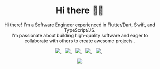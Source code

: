 <h1 align='center'>Hi there 👋🏾 </h1>

<p align='center'>Hi there! I'm a Software Engineer experienced in Flutter/Dart, Swift, and TypeScript/JS.<br />I'm passionate about building high-quality software and eager to collaborate with others to create awesome projects..</p>


<p align='center'>
<a href="mailto:this.is.tijani@gmail.com">
  <img src="https://img.shields.io/badge/email me-%23D14836.svg?&style=for-the-badge&logo=gmail&logoColor=white" />
</a>&nbsp;&nbsp;
<a href="https://twitter.com/this_tayyy">
  <img src="https://img.shields.io/badge/twitter-%231DA1F2.svg?&style=for-the-badge&logo=twitter&logoColor=white" />
</a>&nbsp;&nbsp;
<a href="https://www.linkedin.com/in/iloveteajay/">
  <img src="https://img.shields.io/badge/linkedin-%230077B5.svg?&style=for-the-badge&logo=linkedin&logoColor=white" />
</a>&nbsp;&nbsp;
<a href="https://taycodes.dev">
  <img src="https://img.shields.io/badge/Hashnode-2962FF?style=for-the-badge&logo=hashnode&logoColor=white" />
</a>&nbsp;&nbsp;
<a href="https://open.spotify.com/user/31ogqpmlusvhxt2gqykor3rqogim?si=6q7NXqW7SuyW0dVZpNw04Q">
  <img src="https://img.shields.io/badge/Spotify-1ED760?style=for-the-badge&logo=spotify&logoColor=white" />
</a>&nbsp;&nbsp;
  
</p>
<p align='center'>
 <img src="https://gpvc.arturio.dev/iloveteajay" />
</p>
<!--  ![GitHub Streaks](http://github-readme-streak-stats.herokuapp.com?user=dev-tayy&theme=dracula&hide_border=true) 
 -->


<!-- ![Tijani's GitHub stats](https://github-readme-stats.vercel.app/api?username=dev-tayy&theme=city_lights&show_icons=true)![Top Langs](https://github-readme-stats.vercel.app/api/top-langs/?username=dev-tayy&theme=city_lights&hide=html,shell,pug) -->

<p align='center'>
 
  </p>

<!-- ![](https://github-profile-summary-cards.vercel.app/api/cards/profile-details?username=dev-tayy&theme=github_dark)
![](https://github-profile-summary-cards.vercel.app/api/cards/repos-per-language?username=dev-tayy&theme=github_dark)
![](https://github-profile-summary-cards.vercel.app/api/cards/most-commit-language?username=dev-tayy&theme=github_dark)
[![Adeiza's stats](https://github-readme-stats.vercel.app/api?username=dev-tayy&show_icons=true&theme=github_dark)](https://github.com/dev-tayy)
  
 
![GitHub Activity Graph](https://activity-graph.herokuapp.com/graph?username=dev-tayy&theme=dracula) 
 
<h2>My Github Profile Trophy🏆</h2>
<img width=1000 src="https://github-profile-trophy.vercel.app/?username=dev-tayy&column=7&theme=gruvbox&no-frame=true%22"/> -->

<!--
**iloveteajay/iloveteajay** is a ✨ _special_ ✨ repository because its `README.md` (this file) appears on your GitHub profile.

Here are some ideas to get you started:

- 🔭 I’m currently working on ...
- 🌱 I’m currently learning ...
- 👯 I’m looking to collaborate on ...
- 🤔 I’m looking for help with ...
- 💬 Ask me about ...
- 📫 How to reach me: ...
- 😄 Pronouns: ...
- ⚡ Fun fact: ...
-->
